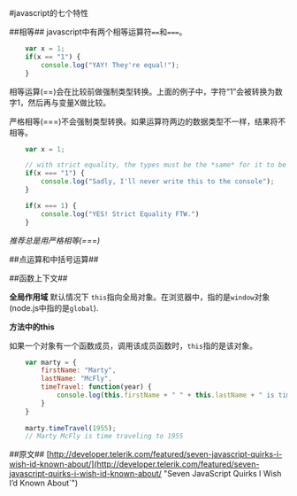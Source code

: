 #javascript的七个特性

##相等##
javascript中有两个相等运算符`==`和`===`。

```js
    var x = 1;
    if(x == "1") {
        console.log("YAY! They're equal!");
    }
```
相等运算(==)会在比较前做强制类型转换。上面的例子中，字符“1”会被转换为数字1，然后再与变量X做比较。

严格相等(===)不会强制类型转换。如果运算符两边的数据类型不一样，结果将不相等。

```js
    var x = 1;

    // with strict equality, the types must be the *same* for it to be true
    if(x === "1") {
        console.log("Sadly, I'll never write this to the console");
    }

    if(x === 1) {
        console.log("YES! Strict Equality FTW.")
    }
```
*推荐总是用严格相等(===)*

##点运算和中括号运算##


##函数上下文##

**全局作用域**
默认情况下 `this`指向全局对象。在浏览器中，指的是`window`对象 (node.js中指的是`global`).

**方法中的this**

如果一个对象有一个函数成员，调用该成员函数时，`this`指的是该对象。

```js
	var marty = {
	    firstName: "Marty",
	    lastName: "McFly",
	    timeTravel: function(year) {
	        console.log(this.firstName + " " + this.lastName + " is time traveling to " + year);
	    }
	}
	
	marty.timeTravel(1955);
	// Marty McFly is time traveling to 1955
```



##原文##
[http://developer.telerik.com/featured/seven-javascript-quirks-i-wish-id-known-about/](http://developer.telerik.com/featured/seven-javascript-quirks-i-wish-id-known-about/ "Seven JavaScript Quirks I Wish I’d Known About`")